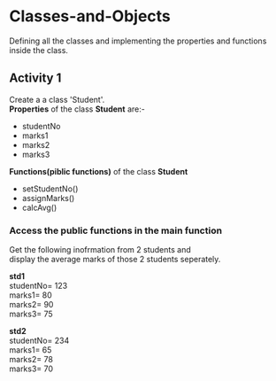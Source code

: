 # Classes-and-Objects
Defining all the classes and implementing the properties and functions inside the class. 

## Activity 1
Create a a class 'Student'.  
**Properties** of the class **Student** are:-
- studentNo
- marks1
- marks2
- marks3

**Functions(piblic functions)** of the class **Student**
- setStudentNo()
- assignMarks()
- calcAvg()

### Access the public functions in the main function
Get the following inofrmation from 2 students and  
display the average marks of those 2 students seperately.

**std1**                       
studentNo=  123  
marks1=  80  
marks2=  90  
marks3=  75  

**std2**  
studentNo=  234  
marks1=  65  
marks2=  78  
marks3=  70  